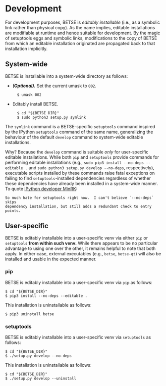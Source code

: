 Development
===========

For development purposes, BETSE is _editably installable_ (i.e., as a symbolic
link rather than physical copy). As the name implies, editable installations are
modifiable at runtime and hence suitable for development. By the magic of
setuptools eggs and symbolic links, modifications to the copy of BETSE from
which an editable installation originated are propagated back to that
installation implicitly.

## System-wide

BETSE is installable into a system-wide directory as follows:

* **_(Optional)._** Set the current umask to `002`.

        $ umask 002

* Editably install BETSE.

        $ cd "${BETSE_DIR}"
        $ sudo python3 setup.py symlink

The `symlink` command is a BETSE-specific `setuptools` command inspired by the
IPython `setuptools` command of the same name, generalizing the behaviour of the
default `develop` command to system-wide editable installations.

Why? Because the `develop` command is suitable _only_ for user-specific
editable installations. While both `pip` and `setuptools` provide commands for
performing editable installations (e.g., `sudo pip3 install --no-deps
--editable .` and `sudo python3 setup.py develop --no-deps`, respectively),
executable scripts installed by these commands raise fatal exceptions on
failing to find `setuptools`-installed dependencies regardless of whether these
dependencies have already been installed in a system-wide manner. To quote
[IPython developer
MinRK](http://mail.scipy.org/pipermail/ipython-dev/2014-February/013209.html):

    So much hate for setuptools right now.  I can't believe `--no-deps` skips
    dependency installation, but still adds a redundant check to entry points.

## User-specific

BETSE is editably installable into a user-specific venv via either `pip` or
`setuptools` **from within such venv.** While there appears to be no particular
advantage to using one over the other, it remains helpful to note that both
apply. In either case, external executables (e.g., `betse`, `betse-qt`) will
also be installed and usable in the expected manner.

### pip

BETSE is editably installable into a user-specific venv via `pip` as follows:

    $ cd "${BETSE_DIR}"
    $ pip3 install --no-deps --editable .

This installation is uninstallable as follows:

    $ pip3 uninstall betse

### setuptools

BETSE is editably installable into a user-specific venv via `setuptools` as
follows:

    $ cd "${BETSE_DIR}"
    $ ./setup.py develop --no-deps

This installation is uninstallable as follows:

    $ cd "${BETSE_DIR}"
    $ ./setup.py develop --uninstall
